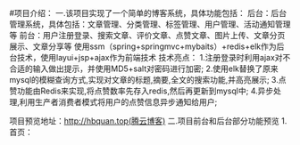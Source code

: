 #项目介绍：
  一.该项目实现了一个简单的博客系统，具体功能包括：
    后台：后台管理系统，具体包括：文章管理、分类管理、标签管理、用户管理、活动通知管理等
    前台：用户注册登录、搜索文章、评价文章、点赞文章、图片上传、文章分页展示、文章分享等
  使用ssm（spring+springmvc+mybaits）+redis+elk作为后台技术，使用layui+jsp+ajax作为前端技术
  技术亮点：
    1.注册登录时利用ajax对不合适的输入做出提示，并使用MD5+salt对密码进行加密;
    2.使用elk替换了原来mysql的模糊查询方式,实现对文章的标题,摘要,全文的搜索功能,并高亮展示;
    3.点赞功能由Redis来实现,将点赞数率先存入redis,然后再更新到mysql中;
    4.异步处理,利用生产者消费者模式将用户的点赞信息异步通知给用户;
    
  项目预览地址：http://hbquan.top(腾云博客)
  二.项目前台和后台部分功能预览
  1.首页：
  
  
  
  
  
  
	
